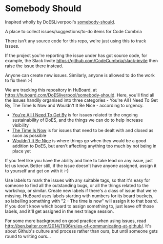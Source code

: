 Somebody Should
===============

Inspired wholly by DoESLiverpool's [somebody-should](https://github.com/DoESLiverpool/somebody-should).

A place to collect issues/suggestions/to-do items for Code Cumbria

There isn't any source code for this repo, we're just using this to track issues.

If the project you're reporting the issue under has got source code, for example, the Slack Invite https://github.com/CodeCumbria/slack-invite then raise the issue there instead.

Anyone can create new issues.  Similarly, anyone is allowed to do the work to fix them :-)

We are tracking this repository in HuBoard, at https://huboard.com/DoESliverpool/somebody-should. Here, you'll find all the issues handily organised into three categories - You're All I Need To Get By, The Time Is Now and Wouldn't It Be Nice - according to urgency. 

 * [You're All I Need To Get By](https://github.com/CodeCumbria/somebody-should/labels/1%20-%20You%27re%20all%20I%20need%20to%20get%20by) is for issues related to the ongoing sustainability of DoES, and the things we can do to help increase visibility 
 * [The Time Is Now](https://github.com/CodeCumbria/somebody-should/labels/2%20-%20The%20time%20is%20now) is for issues that need to be dealt with and closed as soon as possible 
 * [Wouldn't It Be Nice](https://github.com/CodeCumbria/somebody-should/labels/3%20-%20Wouldn%27t%20it%20be%20nice) is where things go when they would be a good addition to DoES, but aren't affecting anything too much by not being in place yet

If you feel like you have the ability and time to take lead on any issue, just let us know.  Better still, if the issue doesn't have anyone assigned, assign it to yourself and get on with it :-)

Use labels to mark the issues with any suitable tags, so that it's easy for someone to find all the outstanding bugs, or all the things related to the workshop, or similar.  Create new labels if there's a class of issue that we're missing.  HuBoard uses labels starting with numbers for its board buckets, so labelling something with "2 - The time is now" will assign it to that board.  If you don't know which board to assign something to, just leave off those labels, and it'll get assigned in the next triage session.

For some more background on good practice when using issues, read http://ben.balter.com/2014/11/06/rules-of-communicating-at-github/.  It's about Github's culture and process rather than ours, but until someone gets round to writing ours...
